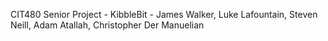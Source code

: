 CIT480 Senior Project - KibbleBit - James Walker, Luke Lafountain, Steven Neill, Adam Atallah, Christopher Der Manuelian 
